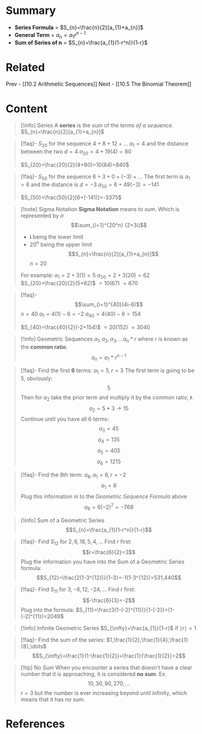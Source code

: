 # Summary
- __Series Formula__ = $S_{n}=\frac{n}{2}[a_{1}+a_{n}]$
- __General Term__ = $a_{n}=a_{1}r^{n-1}$
- __Sum of Series of n__ = $S_{n}=\frac{a_{1}(1-r^n)}{1-r}$
# Related
Prev - [[10.2 Arithmetic Sequences]]
Next - [[10.5 The Binomial Theorem]]
# Content

>[!info] Series
>A __series__ is the _sum_ of the _terms of a sequence_.
>$S_{n}=\frac{n}{2}[a_{1}+a_{n}]$

>[!faq]- $S_{20}$ for the sequence $4+8+12+\dots$
>$a_{1}=4$ and the distance between the two $d=4$
>$a_{20}=4+19(4)=80$
>
>$S_{20}=\frac{20}{2}(4+80)=10(84)=840$

>[!faq]- $S_{50}$ for the sequence $6+3+0+(-3)+\dots$
>The first term is $a_{1}=6$ and the distance is $d=-3$
>$a_{50}=6+49(-3)=-141$
>
>$S_{50}=\frac{50}{2}[6+(-141)]=-3375$

>[!note] Sigma Notation
>__Sigma Notation__ means to _sum_. Which is represented by $\sigma$
>$$\sum_{i=1}^{20^n} (2+3i)$$
>- __i__ being the lower limit
>- $20^n$ being the upper limit
>$$S_{n}=\frac{n}{2}[a_{1}+a_{n}]$$
>$n=20$
>
>For example:
>$a_{1}=2+3(1)=5$
>$a_{20}=2+3(20)=62$
>$S_{20}=\frac{20}{2}(5+62)$
>$=10(67)$
>$=670$

>[!faq]- $$\sum_{i=1}^{40}(4i-6)$$
>$n=40$
>$a_{1}=4(1)-6=-2$
>$a_{40}=4(40)-6=154$
>
>$S_{40}=\frac{40}{2}(-2+154)$
>$=20(152)$
>$=3040$

>[!info] Geometric Sequences
>$a_{1},a_{2},a_{3},\dots a_{n}*r$ where _r_ is known as the __common ratio__.
>$$a_{n}=a_{1}*r^{n-1}$$

>[!faq]- Find the first __6__ terms: $a_{1}=5,r=3$
>The first term is going to be 5, obviously:
>$$5$$
>Then for $a_{2}$ take the prior term and multiply it by the common ratio, __r__.
>$$a_{2}=5*3\to15$$
>Continue until you have all 6 terms:
>$$a_{3}=45$$
>$$a_{4}=135$$
>$$a_{5}=405$$
>$$a_{6}=1215$$

>[!faq]- Find the 8th term: $a_{8},a_{1}=6,r=-2$
>$$a_{1}=6$$
>Plug this information in to the _Geometric Sequence Formula_ above$$a_{8}=6(-2)^7=-768$$

>[!info] Sum of a Geometric Series
>$$S_{n}=\frac{a_{1}(1-r^n)}{1-r}$$

>[!faq]- Find $S_{12}$ for $2,6,18,5,4,\dots$
>Find _r_ first:
>$$r=\frac{6}{2}=3$$
>Plug the information you have into the Sum of a Geometric Series formula:
>$$S_{12}=\frac{2(1-3^{12})}{1-3}=-1(1-3^{12})=531,440$$

>[!faq]- Find $S_{11}$ for $3,-6,12,-24,\dots$
>Find _r_ first:
>$$-\frac{6}{3}=-2$$
>Plug into the formula:
>$S_{11}=\frac{3(1-(-2)^{11})}{1-(-2)}=(1-(-2)^{11})=2049$

>[!info] Infinite Geometric Series
>$S_{\infty}=\frac{a_{1}}{1-r}$ if $\mid r\mid<1$

>[!faq]- Find the sum of the series: $1,\frac{1}{2},\frac{1}{4},\frac{1}{8},\dots$
>$$S_{\infty}=\frac{1}{1-\frac{1}{2}}=\frac{1}{\frac{1}{2}}=2$$

>[!tip] No Sum
>When you encounter a series that doesn't have a clear number that it is approaching, it is considered __no sum__.
>Ex. $$10,30,90,270,\dots$$
>$r=3$ but the number is ever increasing beyond until infinity, which means that it has _no sum_.

# References